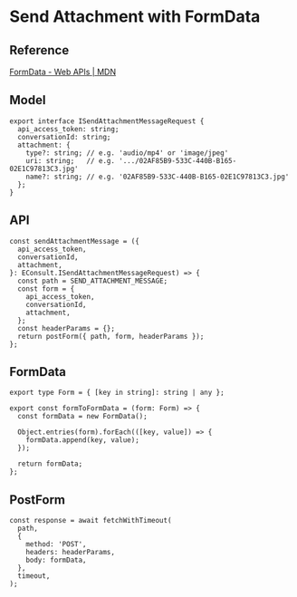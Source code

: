 # Send Attachment with FormData

## Reference

[FormData - Web APIs | MDN](https://developer.mozilla.org/en-US/docs/Web/API/FormData)

## Model

```tsx
export interface ISendAttachmentMessageRequest {
  api_access_token: string;
  conversationId: string;
  attachment: {
    type?: string; // e.g. 'audio/mp4' or 'image/jpeg'
    uri: string;   // e.g. '.../02AF85B9-533C-440B-B165-02E1C97813C3.jpg'
    name?: string; // e.g. '02AF85B9-533C-440B-B165-02E1C97813C3.jpg'
  };
}
```

## API

```tsx
const sendAttachmentMessage = ({
  api_access_token,
  conversationId,
  attachment,
}: EConsult.ISendAttachmentMessageRequest) => {
  const path = SEND_ATTACHMENT_MESSAGE;
  const form = {
    api_access_token,
    conversationId,
    attachment,
  };
  const headerParams = {};
  return postForm({ path, form, headerParams });
};
```

## FormData

```tsx
export type Form = { [key in string]: string | any };

export const formToFormData = (form: Form) => {
  const formData = new FormData();

  Object.entries(form).forEach(([key, value]) => {
    formData.append(key, value);
  });

  return formData;
};
```

## PostForm

```tsx
const response = await fetchWithTimeout(
  path,
  {
    method: 'POST',
    headers: headerParams,
    body: formData,
  },
  timeout,
);
```
